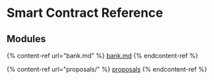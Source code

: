 # Smart Contract Reference

## Modules

{% content-ref url="bank.md" %}
[bank.md](bank.md)
{% endcontent-ref %}

{% content-ref url="proposals/" %}
[proposals](proposals/)
{% endcontent-ref %}
